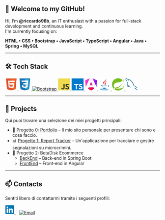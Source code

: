 ## 👋 Welcome to my GitHub!

Hi, I’m **@riccardo98b**, an IT enthusiast with a passion for full-stack development and continuous learning.  
I'm currently focusing on:

**HTML • CSS • Bootstrap • JavaScript • TypeScript • Angular • Java • Spring • MySQL**

---

## 🛠️ Tech Stack

<p align="left">
  <a href="https://developer.mozilla.org/en-US/docs/Web/HTML" target="_blank" rel="noreferrer">
    <img src="https://raw.githubusercontent.com/devicons/devicon/master/icons/html5/html5-original.svg" alt="HTML5" width="40" height="40"/>
  </a>
  <a href="https://developer.mozilla.org/en-US/docs/Web/CSS" target="_blank" rel="noreferrer">
    <img src="https://raw.githubusercontent.com/devicons/devicon/master/icons/css3/css3-original.svg" alt="CSS3" width="40" height="40"/>
  </a>
  <a href="https://getbootstrap.com" target="_blank" rel="noreferrer">
    <img src="https://upload.wikimedia.org/wikipedia/commons/b/b2/Bootstrap_logo.svg" alt="Bootstrap" width="40" height="40"/>
  </a>
  <a href="https://developer.mozilla.org/en-US/docs/Web/JavaScript" target="_blank" rel="noreferrer">
    <img src="https://raw.githubusercontent.com/devicons/devicon/master/icons/javascript/javascript-original.svg" alt="JavaScript" width="40" height="40"/>
  </a>
  <a href="https://www.typescriptlang.org/" target="_blank" rel="noreferrer">
    <img src="https://raw.githubusercontent.com/devicons/devicon/master/icons/typescript/typescript-original.svg" alt="TypeScript" width="40" height="40"/>
  </a>
  <a href="https://angular.io/" target="_blank" rel="noreferrer">
    <img src="https://raw.githubusercontent.com/devicons/devicon/master/icons/angular/angular-original.svg" alt="Angular" width="40" height="40"/>
  </a>
  <a href="https://www.java.com" target="_blank" rel="noreferrer">
    <img src="https://raw.githubusercontent.com/devicons/devicon/master/icons/java/java-original.svg" alt="Java" width="40" height="40"/>
  </a>
  <a href="https://spring.io/" target="_blank" rel="noreferrer">
    <img src="https://raw.githubusercontent.com/devicons/devicon/master/icons/spring/spring-original.svg" alt="Spring" width="40" height="40"/>
  </a>
  <a href="https://www.mysql.com/" target="_blank" rel="noreferrer">
    <img src="https://raw.githubusercontent.com/devicons/devicon/master/icons/mysql/mysql-original.svg" alt="MySQL" width="40" height="40"/>
  </a>
</p>

---

## 📂 Projects

Qui puoi trovare una selezione dei miei progetti principali:

- 🔗 [Progetto 0: Portfolio](https://github.com/riccardo98b/Portfolio) – Il mio sito personale per presentare chi sono e cosa faccio.
- 📊 [Progetto 1: Report Tracker](https://github.com/riccardo98b/ReportTracker) – Un'applicazione per tracciare e gestire segnalazioni su microcrimini.
- 🛒 Progetto 2: BetaDisk Ecommerce  
  - [BackEnd](https://github.com/riccardo98b/BetaDiskBackEnd) – Back-end in Spring Boot  
  - [FrontEnd](https://github.com/riccardo98b/BetaDiskFrontEnd) – Front-end  in Angular

---

## 📫 Contacts

Sentiti libero di contattarmi tramite i seguenti profili:

<p align="left">
  <a href="https://www.linkedin.com/in/riccardo-belloni-750518303/" target="_blank">
    <img src="https://raw.githubusercontent.com/devicons/devicon/master/icons/linkedin/linkedin-original.svg" alt="LinkedIn" width="30" height="30"/>
  </a>
  &nbsp;&nbsp;
  <a href="mailto:riccardobelloni98@gmail.com" target="_blank">
    <img src="https://img.shields.io/badge/-Email-red?style=flat-square&logo=gmail&logoColor=white" alt="Email"/>
  </a>
</p>
